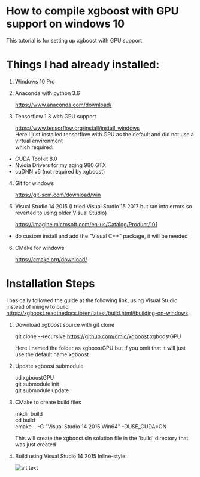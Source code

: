 # How to compile xgboost with GPU support on windows 10

This tutorial is for setting up xgboost with GPU support

# Things I had already installed:

1. Windows 10 Pro

2. Anaconda with python 3.6

   https://www.anaconda.com/download/  

3. Tensorflow 1.3 with GPU support

   https://www.tensorflow.org/install/install_windows  
   Here I just installed tensorflow with GPU as the default and did not use a virtual environment  
   which required:  
  * CUDA Toolkit 8.0
  * Nvidia Drivers for my aging 980 GTX
  * cuDNN v6 (not required by xgboost)
  
   

4. Git for windows

   https://git-scm.com/download/win  

5. Visual Studio 14 2015 (I tried Visual Studio 15 2017 but ran into errors so reverted to using older Visual Studio)

   https://imagine.microsoft.com/en-us/Catalog/Product/101  
  * do custom install and add the "Visual C++" package, it will be needed


6. CMake for windows

   https://cmake.org/download/  

# Installation Steps
I basically followed the guide at the following link, using Visual Studio instead of mingw to build
https://xgboost.readthedocs.io/en/latest/build.html#building-on-windows

1. Download xgboost source with git clone

   git clone --recursive https://github.com/dmlc/xgboost xgboostGPU  

   Here I named the folder as xgboostGPU but if you omit that it will just use the default name xgboost  
   
2. Update xgboost submodule

   cd xgboostGPU  
   git submodule init  
   git submodule update  

3. CMake to create build files

   mkdir build  
   cd build  
   cmake .. -G "Visual Studio 14 2015 Win64" -DUSE_CUDA=ON  
   
   This will create the xgboost.sln solution file in the 'build' directory that was just created

4. Build using Visual Studio 14 2015
Inline-style: 

   ![alt text](/master/VS2015_1.PNG?raw=true "Visual Studio 2015 screen capture 1")  
